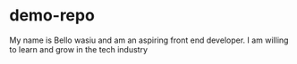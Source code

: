 # demo-repo

My name is Bello wasiu and am an aspiring front end developer.
I am willing to learn and grow in the tech industry
